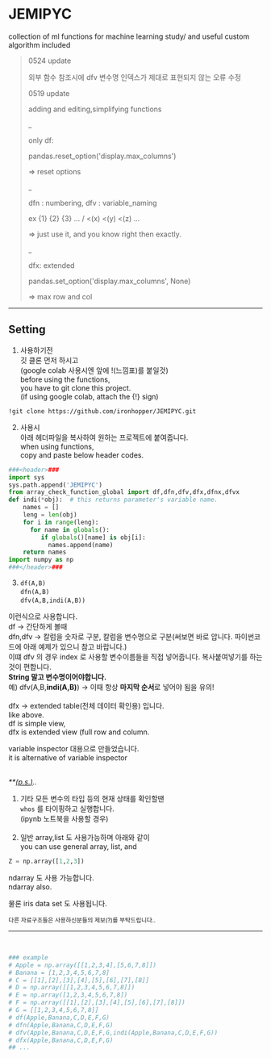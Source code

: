 <!--body.special ul > li:first-child > ul > li {
  list-style-type: square;
}

list-style-type: square, disc, circle, etc... -->

# JEMIPYC
collection of ml functions for machine learning study/ and useful custom algorithm included
>
>
>
>0524 update
>
>외부 함수 참조시에 dfv 변수명 인덱스가 제대로 표현되지 않는 오류 수정
>
>
>0519 update
>
>adding and editing,simplifying functions
>
>_
>
>only df:
>
>pandas.reset_option('display.max_columns')
>
>=> reset options
>
>_
>
>dfn : numbering, dfv : variable_naming
>
> ex {1} {2} {3} ... /  <(x) <(y) <(z) ...
>
>=> just use it, and you know right then exactly.
>
>_
>
>dfx: extended
>
>pandas.set_option('display.max_columns', None)
>
>=> max row and col
>
>

<hr>

## Setting

1. 사용하기전 <br>
깃 클론 먼저 하시고 <br>
(google colab 사용시엔 앞에 !(느낌표)를 붙일것) <br>
 before using the functions, <br>
 you have to git clone this project. <br>
 (if using google colab, attach the {!} sign) <br>
 
`!git clone https://github.com/ironhopper/JEMIPYC.git`

2. 사용시 <br>
아래 헤더파일을 복사하여 원하는 프로젝트에 붙여줍니다. <br>
when using functions, <br>
copy and paste below header codes. <br>

```python
###<header>###
import sys
sys.path.append('JEMIPYC')
from array_check_function_global import df,dfn,dfv,dfx,dfnx,dfvx
def indi(*obj):  # this returns parameter's variable name.
    names = []
    leng = len(obj)
    for i in range(leng):
      for name in globals():    
         if globals()[name] is obj[i]:
           names.append(name)
    return names
import numpy as np
###</header>###
```

3.  `df(A,B)`   <br>
    `dfn(A,B)`  <br>
    `dfv(A,B,indi(A,B))`  <br>
               
                
이런식으로 사용합니다. <br>
df -> 간단하게 볼때 <br>
dfn,dfv -> 칼럼을 숫자로 구분, 칼럼을 변수명으로 구분(써보면 바로 압니다. 파이썬코드에 아래 예제가 있으니 참고 바랍니다.) <br>
이떄 dfv 의 경우 index 로 사용할 변수이름들을 직접 넣어줍니다. 복사붙여넣기를 하는것이 편합니다. <br>
**String 말고 변수명이어야합니다.** <br>
예) dfv(A,B,**indi(A,B)**) -> 이때 항상 **마지막 순서**로 넣어야 됨을 유의! <br><br>
dfx -> extended table(전체 데이터 확인용) 입니다. <br>
like above. <br>
df is simple view, <br>
dfx is extended view (full row and column. <br>

variable inspector 대용으로 만들었습니다. <br>
it is alternative of variable inspector <br><br>


<i>**<u>(<i>p.s.</i>)</u>..</i>
<!--    * 
      + PS -->
1. 기타 모든 변수의 타입 등의 현재 상태를 확인할땐 <br>
`whos` 를 타이핑하고 실행합니다. <br>
(ipynb 노트북을 사용할 경우) <br><br>
2. 일반 array,list 도 사용가능하며 아래와 같이 <br>
you can use general array, list, and <br>

```python
Z = np.array([1,2,3])
```
ndarray 도 사용 가능합니다. <br>
ndarray also. <br>

물론 iris data set 도 사용됩니다.

<sub>다른 자료구조들은 사용하신분들의 제보(?)를 부탁드립니다..</sub>

<hr>

<br>

```python
### example
# Apple = np.array([[1,2,3,4],[5,6,7,8]])
# Banana = [1,2,3,4,5,6,7,8]
# C = [[1],[2],[3],[4],[5],[6],[7],[8]]
# D = np.array([[1,2,3,4,5,6,7,8]])
# E = np.array([1,2,3,4,5,6,7,8])
# F = np.array([[1],[2],[3],[4],[5],[6],[7],[8]])
# G = [[1,2,3,4,5,6,7,8]]
# df(Apple,Banana,C,D,E,F,G)
# dfn(Apple,Banana,C,D,E,F,G)
# dfv(Apple,Banana,C,D,E,F,G,indi(Apple,Banana,C,D,E,F,G))
# dfx(Apple,Banana,C,D,E,F,G)
## ...
```

